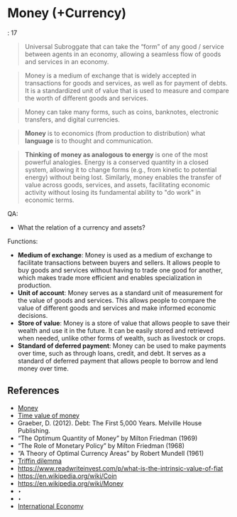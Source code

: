 # Money (+Currency)

: 17

> Universal Subroggate that can take the “form” of any good / service between agents in an economy, allowing a seamless flow of goods and services in an economy.
> 

> Money is a medium of exchange that is widely accepted in transactions for goods and services, as well as for payment of debts. It is a standardized unit of value that is used to measure and compare the worth of different goods and services.
> 

> Money can take many forms, such as coins, banknotes, electronic transfers, and digital currencies.
> 

> **Money** is to economics (from production to distribution) what **language** is to thought and communication.
> 

> **Thinking of money as analogous to energy** is one of the most powerful analogies. Energy is a conserved quantity in a closed system, allowing it to change forms (e.g., from kinetic to potential energy) without being lost. Similarly, money enables the transfer of value across goods, services, and assets, facilitating economic activity without losing its fundamental ability to "do work" in economic terms.
> 

QA:

- What the relation of a currency and assets?

Functions:

- **Medium of exchange**: Money is used as a medium of exchange to facilitate transactions between buyers and sellers. It allows people to buy goods and services without having to trade one good for another, which makes trade more efficient and enables specialization in production.
- **Unit of account**: Money serves as a standard unit of measurement for the value of goods and services. This allows people to compare the value of different goods and services and make informed economic decisions.
- **Store of value**: Money is a store of value that allows people to save their wealth and use it in the future. It can be easily stored and retrieved when needed, unlike other forms of wealth, such as livestock or crops.
- **Standard of deferred payment**: Money can be used to make payments over time, such as through loans, credit, and debt. It serves as a standard of deferred payment that allows people to borrow and lend money over time.

## References

- [Money](https://www.wikiwand.com/en/Money)
- [Time value of money](https://www.wikiwand.com/en/Time_value_of_money)
- Graeber, D. (2012). Debt: The First 5,000 Years. Melville House Publishing.
- “The Optimum Quantity of Money” by Milton Friedman (1969)
- “The Role of Monetary Policy” by Milton Friedman (1968)
- “A Theory of Optimal Currency Areas” by Robert Mundell (1961)
- [Triffin dilemma](https://www.wikiwand.com/en/Triffin_dilemma)
- https://www.readwriteinvest.com/p/what-is-the-intrinsic-value-of-fiat
- https://en.wikipedia.org/wiki/Coin
- https://en.wikipedia.org/wiki/Money
- ‣
- ‣
- [International Economy](Economic%20Research%2017ac0f5171ec814eb1c4daefca49b3d1.md)